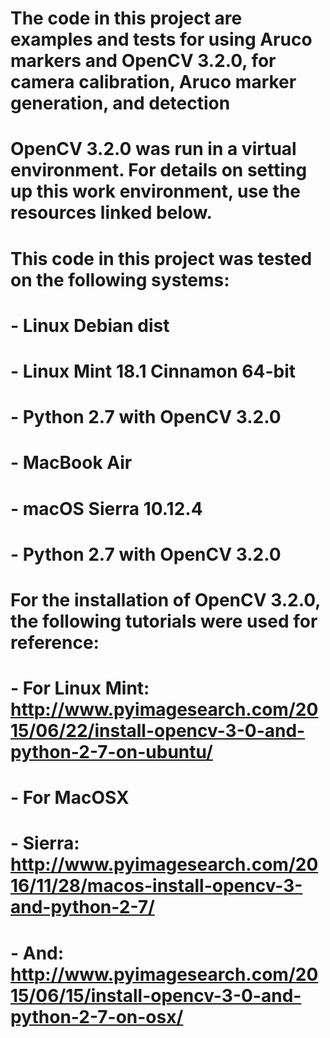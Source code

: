 # The code in this project are examples and tests for using Aruco markers and OpenCV 3.2.0, for camera calibration, Aruco marker generation, and detection
#
# OpenCV 3.2.0 was run in a virtual environment. For details on setting up this work environment, use the resources linked below.
#
# This code in this project was tested on the following systems:
# - Linux Debian dist
#   - Linux Mint 18.1 Cinnamon 64-bit
#   - Python 2.7 with OpenCV 3.2.0
# - MacBook Air
#   - macOS Sierra 10.12.4
#   - Python 2.7 with OpenCV 3.2.0
# 
# For the installation of OpenCV 3.2.0, the following tutorials were used for reference:
# - For Linux Mint: http://www.pyimagesearch.com/2015/06/22/install-opencv-3-0-and-python-2-7-on-ubuntu/
# - For MacOSX
#   - Sierra: http://www.pyimagesearch.com/2016/11/28/macos-install-opencv-3-and-python-2-7/
#   - And: http://www.pyimagesearch.com/2015/06/15/install-opencv-3-0-and-python-2-7-on-osx/
